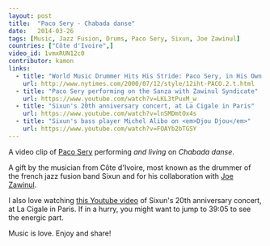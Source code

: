 ```yaml
---
layout: post
title:  "Paco Sery - Chabada danse"
date:   2014-03-26
tags: [Music, Jazz Fusion, Drums, Paco Sery, Sixun, Joe Zawinul]
countries: ["Côte d'Ivoire",]
video_id: 1vmxRUN12c0
contributor: kamon
links: 
  - title: "World Music Drummer Hits His Stride: Paco Sery, in His Own Time"
    url: http://www.nytimes.com/2000/07/12/style/12iht-PACO.2.t.html
  - title: "Paco Sery performing on the Sanza with Zawinul Syndicate"
    url: https://www.youtube.com/watch?v=LKL3tPuxM_w    
  - title: "Sixun's 20th anniversary concert, at La Cigale in Paris"
    url: https://www.youtube.com/watch?v=lnSMDmtOx4s
  - title: "Sixun's bass player Michel Alibo on <em>Djou Djou</em>"
    url: https://www.youtube.com/watch?v=FOAYb2bTGSY 
---
```


A video clip of [Paco Sery](http://www.nytimes.com/2000/07/12/style/12iht-PACO.2.t.html) performing <em>and living</em> on <em>Chabada danse</em>. 

A gift by the musician from Côte d'Ivoire, most known as the drummer of the french 
jazz fusion band Sixun and for his collaboration with [Joe Zawinul](http://www.joezawinul.com/).

I also love watching [this Youtube video](https://www.youtube.com/watch?v=lnSMDmtOx4s) of Sixun's 20th anniversary concert, at La Cigale in Paris.
If in a hurry, you might want to jump to 39:05 to see the energic part.

Music is love. Enjoy and share!
